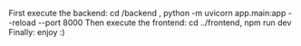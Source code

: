 First execute the backend: cd /backend , python -m uvicorn app.main:app --reload --port 8000
Then execute the frontend: cd ../frontend, npm run dev
Finally: enjoy :)
